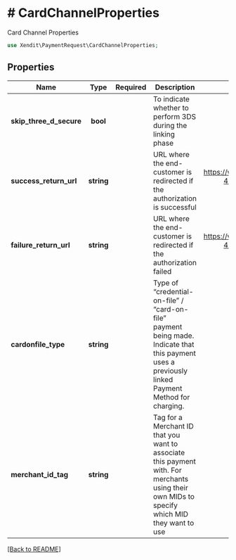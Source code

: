 # # CardChannelProperties
Card Channel Properties

```php
use Xendit\PaymentRequest\CardChannelProperties;
```

## Properties

| Name | Type | Required | Description | Examples |
|------------|:-------------:|:-------------:|-------------|:-------------:|
| **skip_three_d_secure** | **bool** |  | To indicate whether to perform 3DS during the linking phase | false |
| **success_return_url** | **string** |  | URL where the end-customer is redirected if the authorization is successful | https://webhook.site/f4b755f5-4770-4a11-8c72-cc0b3cc6b882 |
| **failure_return_url** | **string** |  | URL where the end-customer is redirected if the authorization failed | https://webhook.site/f4b755f5-4770-4a11-8c72-cc0b3cc6b882 |
| **cardonfile_type** | **string** |  | Type of “credential-on-file” / “card-on-file” payment being made. Indicate that this payment uses a previously linked Payment Method for charging. | RECURRING |
| **merchant_id_tag** | **string** |  | Tag for a Merchant ID that you want to associate this payment with. For merchants using their own MIDs to specify which MID they want to use | null |


[[Back to README]](../../README.md)
